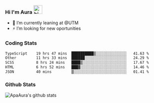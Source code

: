 ### Hi I'm Aura <img src="https://user-images.githubusercontent.com/1303154/88677602-1635ba80-d120-11ea-84d8-d263ba5fc3c0.gif" width="28px" alt="hi">

- 🔭 I’m currently leaning at @UTM
- ⚡ I’m looking for new oportunities


### Coding Stats

<!--START_SECTION:waka-->

```txt
TypeScript    19 hrs 47 mins  ██████████▒░░░░░░░░░░░░░░   41.63 %
Other         11 hrs 33 mins  ██████░░░░░░░░░░░░░░░░░░░   24.29 %
SCSS          8 hrs 24 mins   ████▒░░░░░░░░░░░░░░░░░░░░   17.67 %
HTML          6 hrs 52 mins   ███▓░░░░░░░░░░░░░░░░░░░░░   14.46 %
JSON          40 mins         ▒░░░░░░░░░░░░░░░░░░░░░░░░   01.41 %
```

<!--END_SECTION:waka-->

### Github Stats

![ApaAura's github stats](https://github-readme-stats.vercel.app/api?username=ApaAura&count_private=true&theme=tokyonight&hide=contribs,prs)
